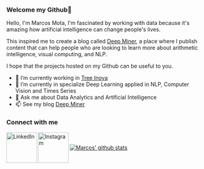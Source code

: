 ### Welcome my Github👋

Hello, I'm Marcos Mota, I'm fascinated by working with data because it's amazing how artificial intelligence can change people's lives.

This inspired me to create a blog called [Deep Miner](https://deepminer.com.br/), a place where I publish content that can help people who are looking to learn more about arithmetic intelligence, visual computing, and NLP.

I hope that the projects hosted on my Github can be useful to you.

- 🔭 I’m currently working in [Tree Inova](https://treeinova.com.br/) 
- 🌱 I’m currently in specialize Deep Learning applied in NLP, Computer Vision and Times Series
- 💬 Ask me about Data Analytics and Artificial Intelligence
- 📫 See my blog [Deep Miner](https://deepminer.com.br/)

### Connect with me
[<img align="left" alt="LinkedIn" width="80" src="https://github.com/melanieshi0120/melanieshi0120/blob/master/linkedin.ico" />]( https://www.linkedin.com/in/marcos-mota/)
[<img align="left" alt="Instagram" width="80" src="https://github.com/melanieshi0120/melanieshi0120/blob/master/instagram.ico" />](https://www.instagram.com/marcosmota.ia/)
<br />


[![Marcos' github stats](https://github-readme-stats.vercel.app/api?username=MarcosMota)](https://github.com/MarcosMota/github-readme-stats)
